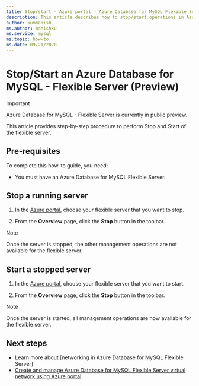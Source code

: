 ```yaml
---
title: Stop/start - Azure portal - Azure Database for MySQL Flexible Server
description: This article describes how to stop/start operations in Azure Database for MySQL through the Azure portal.
author: kummanish
ms.author: manishku
ms.service: mysql
ms.topic: how-to
ms.date: 09/21/2020
---
```


# Stop/Start an Azure Database for MySQL - Flexible Server (Preview)


> [!IMPORTANT] 
> Azure Database for MySQL - Flexible Server is currently in public preview.

This article provides step-by-step procedure to perform Stop and Start of the flexible server.

## Pre-requisites

To complete this how-to guide, you need:

-   You must have an Azure Database for MySQL Flexible Server.

## Stop a running server

1.  In the [Azure portal](https://portal.azure.com/), choose your flexible server that you want to stop.
  
2.  From the **Overview** page, click the **Stop** button in the toolbar.

> [!NOTE]
> Once the server is stopped, the other management operations are not available for the flexible server.

## Start a stopped server

1.  In the [Azure portal](https://portal.azure.com/), choose your flexible server that you want to start.
  
2.  From the **Overview** page, click the **Stop** button in the toolbar.

> [!NOTE]
> Once the server is started, all management operations are now available for the flexible server.

## Next steps
- Learn more about [networking in Azure Database for MySQL Flexible Server]<!-- FIX ME(./concepts-networking-overview.md).-->
- [Create and manage Azure Database for MySQL Flexible Server virtual network using Azure portal](./how-to-manage-virtual-network-portal.md).

